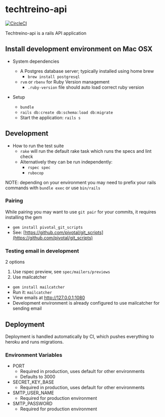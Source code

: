 # techtreino-api
[![CircleCI](https://circleci.com/gh/wagoid/techtreino-api.svg?style=svg)](https://circleci.com/gh/wagoid/techtreino-api)

Techtreino-api is a rails API application

## Install development environment on Mac OSX

* System dependencies
  * A Postgres database server; typically installed using home brew
    * `brew install postgresql`
  * `rvm` or `rbenv` for Ruby Version management
    * `.ruby-version` file should auto load correct ruby version

* Setup
  * `bundle`
  * `rails db:create db:schema:load db:migrate`
  * Start the application: `rails s`

## Development

* How to run the test suite
  * `rake` will run the default rake task which runs the specs and lint check
  * Alternatively they can be run independently:
    * `rspec spec`
    * `rubocop`

NOTE: depending on your environment you may need to prefix your rails commands with `bundle exec` or use `bin/rails`

### Pairing

While pairing you may want to use `git pair` for your commits, it requires installing the gem
* `gem install pivotal_git_scripts`
* See: [https://github.com/pivotal/git_scripts](https://github.com/pivotal/git_scripts)

### Testing email in development

2 options

1. Use rspec preview, see `spec/mailers/previews`
2. Use mailcatcher
 * `gem install mailcatcher`
 * Run it: `mailcatcher`
 * View emails at http://127.0.0.1:1080
 * Development environment is already configured to use mailcatcher for sending email

## Deployment

Deployment is handled automatically by CI, which pushes everything to heroku and runs migrations.
### Environment Variables

* PORT
  * Required in production, uses default for other environments
  * Defaults to 3000
* SECRET_KEY_BASE
  * Required in production, uses default for other environments
* SMTP_USER_NAME
  * Required for production environment
* SMTP_PASSWORD
  * Required for production environment

